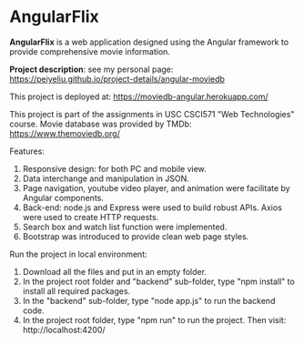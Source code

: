 # AngularFlix
**AngularFlix** is a web application designed using the Angular framework to provide comprehensive movie information.

**Project description**: see my personal page: https://peiyeliu.github.io/project-details/angular-moviedb

This project is deployed at: https://moviedb-angular.herokuapp.com/

This project is part of the assignments in USC CSCI571 "Web Technologies" course. Movie database was provided by TMDb: https://www.themoviedb.org/


Features:
1. Responsive design: for both PC and mobile view.
2. Data interchange and manipulation in JSON.
3. Page navigation, youtube video player, and animation were facilitate by Angular components.
4. Back-end: node.js and Express were used to build robust APIs. Axios were used to create HTTP requests.
5. Search box and watch list function were implemented.
6. Bootstrap was introduced to provide clean web page styles.

Run the project in local environment:
1. Download all the files and put in an empty folder.
2. In the project root folder and "backend" sub-folder, type "npm install" to install all required packages.
3. In the "backend" sub-folder, type "node app.js" to run the backend code.
4. In the project root folder, type "npm run" to run the project. Then visit: http://localhost:4200/

